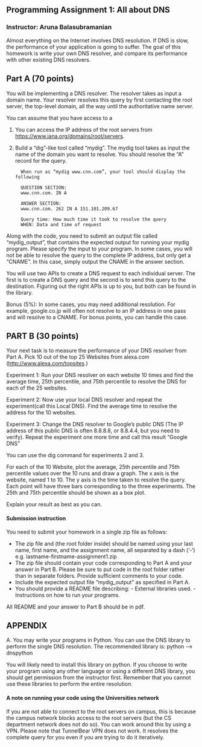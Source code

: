 ## Programming Assignment 1: All about DNS 
### Instructor: Aruna Balasubramanian


Almost everything on the Internet involves DNS resolution. If DNS is slow, the performance of your application is going to suffer. The goal of this homework is write your own DNS resolver, and compare its performance with other existing DNS resolvers.

## Part A (70 points)

You will be implementing a DNS resolver. The resolver takes as input a domain name. Your resolver resolves this query by first contacting the root server, the top-level domain, all the way until the authoritative name server.

You can assume that you have access to a
1. You can access the IP address of the root servers from https://www.iana.org/domains/root/servers.
2. Build a “dig”-like tool called “mydig”. The mydig tool takes as input the name of the domain you want to resolve. You should resolve the “A” record for the query.

         When run as “mydig www.cnn.com”, your tool should display the following
         
         QUESTION SECTION: 
         www.cnn.com. IN A
         
         ANSWER SECTION:
         www.cnn.com. 262 IN A 151.101.209.67
         
         Query time: How much time it took to resolve the query
         WHEN: Data and time of request
         
         
Along with the code, you need to submit an output file called “mydig_output”, that contains the expected output for running your mydig program. Please specify the input to your program.
In some cases, you will not be able to resolve the query to the complete IP address, but only get a “CNAME”. In this case, simply output the CNAME in the answer section.
         
You will use two APIs to create a DNS request to each individual server. The first is to create a DNS query and the second is to send this query to the destination. Figuring out the right APIs is up to you, but both can be found in the library.

Bonus (5%): In some cases, you may need additional resolution. For example, google.co.jp will often not resolve to an IP address in one pass and will resolve to a CNAME. For bonus points, you can handle this case.


 
## PART B (30 points)

Your next task is to measure the performance of your DNS resolver from Part A. Pick 10 out of the top 25 Websites from alexa.com (http://www.alexa.com/topsites.)

Experiment 1: Run your DNS resolver on each website 10 times and find the average time, 25th percentile, and 75th percentile to resolve the DNS for each of the 25 websites.

Experiment 2: Now use your local DNS resolver and repeat the experiment(call this Local DNS). Find the average time to resolve the address for the 10 websites.

Experiment 3: Change the DNS resolver to Google’s public DNS (The IP address of this public DNS is often 8.8.8.8, or 8.8.4.4, but you need to verify). Repeat the experiment one more time and call this result “Google DNS”

You can use the dig command for experiments 2 and 3.

For each of the 10 Website, plot the average, 25th percentile and 75th percentile values over the 10 runs and draw a graph. The x axis is the website, named 1 to 10. The y axis is the time taken to resolve the query. Each point will have three bars corresponding to the three experiments. The 25th and 75th percentile should be shown as a box plot.

Explain your result as best as you can.

#### Submission instruction
You need to submit your homework in a single zip file as follows:
- The zip file and (the root folder inside) should be named using your last name, first name, and the assignment name, all separated by a dash (‘-‘)
e.g. lastname-firstname-assignment1.zip
- The zip file should contain your code corresponding to Part A and your answer in Part B. Please be sure to put code in the root folder rather than in separate folders. Provide sufficient comments to your code.
- Include the expected output file “mydig_output” as specified in Part A.
- You should provide a README file describing:
         - External libraries used.
         - Instructions on how to run your programs.
         
All README and your answer to Part B should be in pdf.

## APPENDIX
A. You may write your programs in Python. You can use the DNS library to perform the single DNS resolution. The recommended library is:
python —> dnspython

You will likely need to install this library on python. If you choose to write your program using any other language or using a different DNS library, you should get permission from the instructor first. Remember that you cannot use these libraries to perform the entire resolution.

#### A note on running your code using the Universities network
If you are not able to connect to the root servers on campus, this is because the campus network blocks access to the root servers (but the CS department network does not do so). You can work around this by using a VPN. Please note that TunnelBear VPN does not work. It resolves the complete query for you even if you are trying to do it iteratively.
